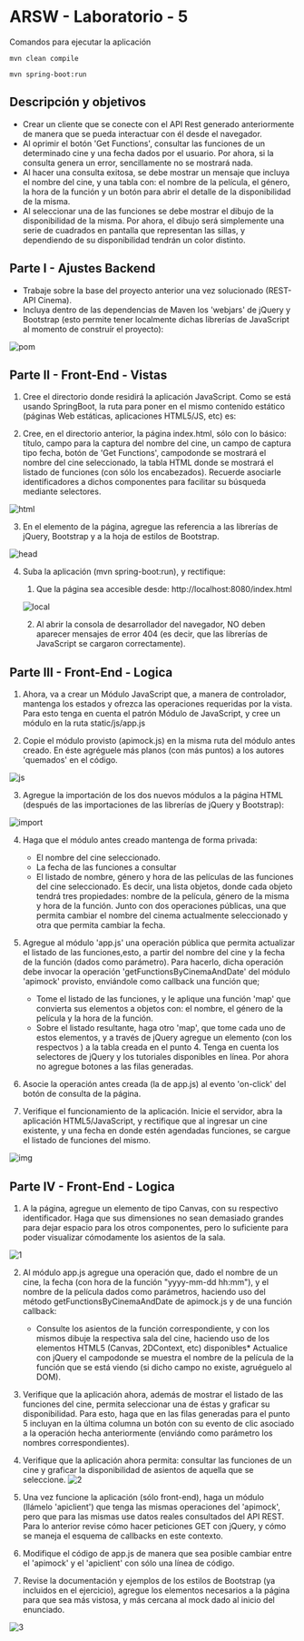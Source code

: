 # ARSW - Laboratorio - 5

Comandos para ejecutar la aplicación

```
mvn clean compile
```

```
mvn spring-boot:run
```
 
## Descripción y objetivos

* Crear un cliente que se conecte con el API Rest generado anteriormente de manera que se pueda interactuar con él desde el navegador.
* Al oprimir el botón 'Get Functions', consultar las funciones de un determinado cine y una fecha dados por el usuario. Por ahora, si la consulta genera un error, sencillamente no se mostrará nada.
* Al hacer una consulta exitosa, se debe mostrar un mensaje que incluya el nombre del cine, y una tabla con: el nombre de la película, el género, la hora de la función y un botón para abrir el detalle de la disponibilidad de la misma.
* Al seleccionar una de las funciones se debe mostrar el dibujo de la disponibilidad de la misma. Por ahora, el dibujo será simplemente una serie de cuadrados en pantalla que representan las sillas, y dependiendo de su disponibilidad tendrán un color distinto.

## Parte I - Ajustes Backend
* Trabaje sobre la base del proyecto anterior una vez solucionado (REST-API Cinema).
* Incluya dentro de las dependencias de Maven los 'webjars' de jQuery y Bootstrap (esto permite tener localmente dichas librerías de JavaScript al momento de construír el proyecto):

![pom](img/pom.png)

## Parte II - Front-End - Vistas

1. Cree el directorio donde residirá la aplicación JavaScript. Como se está usando SpringBoot, la ruta para poner en el mismo contenido estático (páginas Web estáticas, aplicaciones HTML5/JS, etc) es:

2. Cree, en el directorio anterior, la página index.html, sólo con lo básico: título, campo para la captura del nombre del cine, un campo de captura tipo fecha, botón de 'Get Functions', campodonde se mostrará el nombre del cine seleccionado, la tabla HTML donde se mostrará el listado de funciones (con sólo los encabezados). Recuerde asociarle identificadores a dichos componentes para facilitar su búsqueda mediante selectores.

![html](img/html.png)

3. En el elemento <head> de la página, agregue las referencia a las librerías de jQuery, Bootstrap y a la hoja de estilos de Bootstrap.

![head](img/head.png)

4. Suba la aplicación (mvn spring-boot:run), y rectifique:
	1. Que la página sea accesible desde: http://localhost:8080/index.html
	
	![local](img/local.png)
	
	2. Al abrir la consola de desarrollador del navegador, NO deben aparecer mensajes de error 404 (es decir, que las librerías de JavaScript se cargaron correctamente).

## Parte III - Front-End - Logica

1. Ahora, va a crear un Módulo JavaScript que, a manera de controlador, mantenga los estados y ofrezca las operaciones requeridas por la vista. Para esto tenga en cuenta el patrón Módulo de JavaScript, y cree un módulo en la ruta static/js/app.js

2. Copie el módulo provisto (apimock.js) en la misma ruta del módulo antes creado. En éste agréguele más planos (con más puntos) a los autores 'quemados' en el código.

![js](img/js.png)

3. Agregue la importación de los dos nuevos módulos a la página HTML (después de las importaciones de las librerías de jQuery y Bootstrap):

![import](img/import.png)

4. Haga que el módulo antes creado mantenga de forma privada:
	* El nombre del cine seleccionado.
	* La fecha de las funciones a consultar
	* El listado de nombre, género y hora de las películas de las funciones del cine seleccionado. Es decir, una lista objetos, donde cada objeto tendrá tres propiedades: nombre de la película, género de la misma y hora de la función.
Junto con dos operaciones públicas, una que permita cambiar el nombre del cinema actualmente seleccionado y otra que permita cambiar la fecha.

5. Agregue al módulo 'app.js' una operación pública que permita actualizar el listado de las funciones,esto, a partir del nombre del cine y la fecha de la función (dados como parámetro). Para hacerlo, dicha operación debe invocar la operación 'getFunctionsByCinemaAndDate' del módulo 'apimock' provisto, enviándole como callback una función que;

	* Tome el listado de las funciones, y le aplique una función 'map' que convierta sus elementos a objetos con: el nombre, el género de la película y la hora de la 		función.
	* Sobre el listado resultante, haga otro 'map', que tome cada uno de estos elementos, y a través de jQuery agregue un elemento <tr> (con los respectvos <td>) a la tabla 	creada en el punto 4. Tenga en cuenta los selectores de jQuery y los tutoriales disponibles en línea. Por ahora no agregue botones a las filas generadas.

6. Asocie la operación antes creada (la de app.js) al evento 'on-click' del botón de consulta de la página.

7. Verifique el funcionamiento de la aplicación. Inicie el servidor, abra la aplicación HTML5/JavaScript, y rectifique que al ingresar un cine existente, y una fecha en donde estén agendadas funciones, se cargue el listado de funciones del mismo.

![img](img/img.png)

## Parte IV - Front-End - Logica

1. A la página, agregue un elemento de tipo Canvas, con su respectivo identificador. Haga que sus dimensiones no sean demasiado grandes para dejar espacio para los otros componentes, pero lo suficiente para poder visualizar cómodamente los asientos de la sala.

![1](img/1.png)

2. Al módulo app.js agregue una operación que, dado el nombre de un cine, la fecha (con hora de la función "yyyy-mm-dd hh:mm"), y el nombre de la película dados como parámetros, haciendo uso del método getFunctionsByCinemaAndDate de apimock.js y de una función callback:

	* Consulte los asientos de la función correspondiente, y con los mismos dibuje la respectiva sala del cine, haciendo uso de los elementos HTML5 (Canvas, 2DContext, etc) 	disponibles* Actualice con jQuery el campodonde se muestra el nombre de la película de la función que se está viendo (si dicho campo no existe, agruéguelo al DOM).

3. Verifique que la aplicación ahora, además de mostrar el listado de las funciones del cine, permita seleccionar una de éstas y graficar su disponibilidad. Para esto, haga que en las filas generadas para el punto 5 incluyan en la última columna un botón con su evento de clic asociado a la operación hecha anteriormente (enviándo como parámetro los nombres correspondientes).

4. Verifique que la aplicación ahora permita: consultar las funciones de un cine y graficar la disponibilidad de asientos de aquella que se seleccione.
![2](img/2.png)

5. Una vez funcione la aplicación (sólo front-end), haga un módulo (llámelo 'apiclient') que tenga las mismas operaciones del 'apimock', pero que para las mismas use datos reales consultados del API REST. Para lo anterior revise cómo hacer peticiones GET con jQuery, y cómo se maneja el esquema de callbacks en este contexto.

6. Modifique el código de app.js de manera que sea posible cambiar entre el 'apimock' y el 'apiclient' con sólo una línea de código.

7. Revise la documentación y ejemplos de los estilos de Bootstrap (ya incluidos en el ejercicio), agregue los elementos necesarios a la página para que sea más vistosa, y más cercana al mock dado al inicio del enunciado.

![3](img/3.png)
